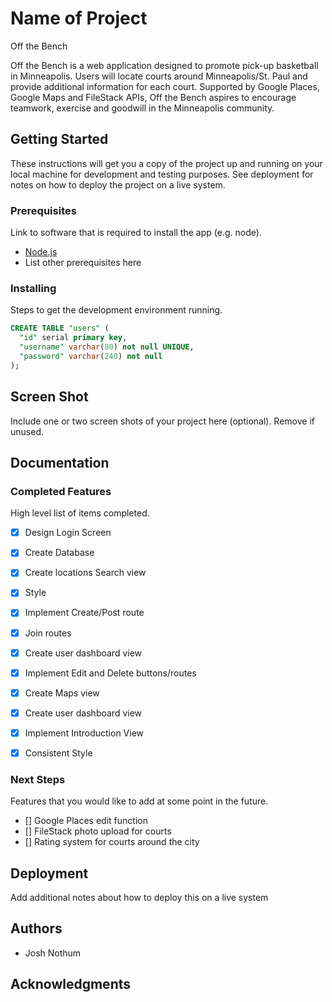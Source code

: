 # Name of Project

Off the Bench

Off the Bench is a web application designed to promote pick-up basketball in Minneapolis.  Users will locate courts around Minneapolis/St. Paul and provide additional information for each court.  Supported by Google Places, Google Maps and FileStack APIs, Off the Bench aspires to encourage teamwork, exercise and goodwill in the Minneapolis community.

## Getting Started

These instructions will get you a copy of the project up and running on your local machine for development and testing purposes. See deployment for notes on how to deploy the project on a live system.

### Prerequisites

Link to software that is required to install the app (e.g. node).

- [Node.js](https://nodejs.org/en/)
- List other prerequisites here


### Installing

Steps to get the development environment running.

```sql
CREATE TABLE "users" (
  "id" serial primary key,
  "username" varchar(80) not null UNIQUE,
  "password" varchar(240) not null
);
```

## Screen Shot

Include one or two screen shots of your project here (optional). Remove if unused.

## Documentation



### Completed Features

High level list of items completed.


- [x] Design Login Screen
- [x] Create Database
- [x] Create locations Search view
- [x] Style
- [x] Implement Create/Post route
- [x] Join routes
- [x] Create user dashboard view
- [x] Implement Edit and Delete buttons/routes
- [x] Create Maps view
- [x] Create user dashboard view
- [x] Implement Introduction View
- [x] Consistent Style



### Next Steps

Features that you would like to add at some point in the future.

- [] Google Places edit function
- [] FileStack photo upload for courts
- [] Rating system for courts around the city

## Deployment

Add additional notes about how to deploy this on a live system

## Authors

* Josh Nothum

## Acknowledgments
